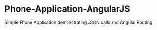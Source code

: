 # Phone-Application-AngularJS
Simple Phone Application demonstrating JSON calls and Angular Routing

